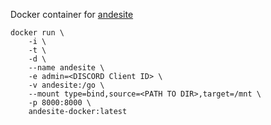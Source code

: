 Docker container for [andesite](https://github.com/nektro/andesite)

```
docker run \
    -i \
    -t \
    -d \
    --name andesite \
    -e admin=<DISCORD Client ID> \
    -v andesite:/go \
    --mount type=bind,source=<PATH TO DIR>,target=/mnt \
    -p 8000:8000 \
    andesite-docker:latest
```